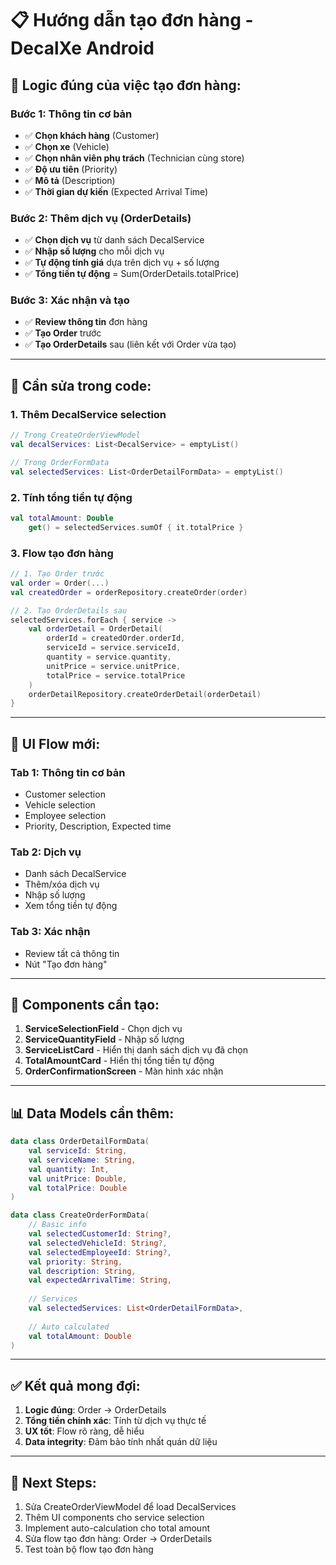 # 📋 Hướng dẫn tạo đơn hàng - DecalXe Android

## 🎯 **Logic đúng của việc tạo đơn hàng:**

### **Bước 1: Thông tin cơ bản**
- ✅ **Chọn khách hàng** (Customer)
- ✅ **Chọn xe** (Vehicle) 
- ✅ **Chọn nhân viên phụ trách** (Technician cùng store)
- ✅ **Độ ưu tiên** (Priority)
- ✅ **Mô tả** (Description)
- ✅ **Thời gian dự kiến** (Expected Arrival Time)

### **Bước 2: Thêm dịch vụ (OrderDetails)**
- ✅ **Chọn dịch vụ** từ danh sách DecalService
- ✅ **Nhập số lượng** cho mỗi dịch vụ
- ✅ **Tự động tính giá** dựa trên dịch vụ + số lượng
- ✅ **Tổng tiền tự động** = Sum(OrderDetails.totalPrice)

### **Bước 3: Xác nhận và tạo**
- ✅ **Review thông tin** đơn hàng
- ✅ **Tạo Order** trước
- ✅ **Tạo OrderDetails** sau (liên kết với Order vừa tạo)

---

## 🔧 **Cần sửa trong code:**

### **1. Thêm DecalService selection**
```kotlin
// Trong CreateOrderViewModel
val decalServices: List<DecalService> = emptyList()

// Trong OrderFormData
val selectedServices: List<OrderDetailFormData> = emptyList()
```

### **2. Tính tổng tiền tự động**
```kotlin
val totalAmount: Double
    get() = selectedServices.sumOf { it.totalPrice }
```

### **3. Flow tạo đơn hàng**
```kotlin
// 1. Tạo Order trước
val order = Order(...)
val createdOrder = orderRepository.createOrder(order)

// 2. Tạo OrderDetails sau
selectedServices.forEach { service ->
    val orderDetail = OrderDetail(
        orderId = createdOrder.orderId,
        serviceId = service.serviceId,
        quantity = service.quantity,
        unitPrice = service.unitPrice,
        totalPrice = service.totalPrice
    )
    orderDetailRepository.createOrderDetail(orderDetail)
}
```

---

## 📱 **UI Flow mới:**

### **Tab 1: Thông tin cơ bản**
- Customer selection
- Vehicle selection  
- Employee selection
- Priority, Description, Expected time

### **Tab 2: Dịch vụ**
- Danh sách DecalService
- Thêm/xóa dịch vụ
- Nhập số lượng
- Xem tổng tiền tự động

### **Tab 3: Xác nhận**
- Review tất cả thông tin
- Nút "Tạo đơn hàng"

---

## 🎨 **Components cần tạo:**

1. **ServiceSelectionField** - Chọn dịch vụ
2. **ServiceQuantityField** - Nhập số lượng
3. **ServiceListCard** - Hiển thị danh sách dịch vụ đã chọn
4. **TotalAmountCard** - Hiển thị tổng tiền tự động
5. **OrderConfirmationScreen** - Màn hình xác nhận

---

## 📊 **Data Models cần thêm:**

```kotlin
data class OrderDetailFormData(
    val serviceId: String,
    val serviceName: String,
    val quantity: Int,
    val unitPrice: Double,
    val totalPrice: Double
)

data class CreateOrderFormData(
    // Basic info
    val selectedCustomerId: String?,
    val selectedVehicleId: String?,
    val selectedEmployeeId: String?,
    val priority: String,
    val description: String,
    val expectedArrivalTime: String,
    
    // Services
    val selectedServices: List<OrderDetailFormData>,
    
    // Auto calculated
    val totalAmount: Double
)
```

---

## ✅ **Kết quả mong đợi:**

1. **Logic đúng**: Order → OrderDetails
2. **Tổng tiền chính xác**: Tính từ dịch vụ thực tế
3. **UX tốt**: Flow rõ ràng, dễ hiểu
4. **Data integrity**: Đảm bảo tính nhất quán dữ liệu

---

## 🚀 **Next Steps:**

1. Sửa CreateOrderViewModel để load DecalServices
2. Thêm UI components cho service selection
3. Implement auto-calculation cho total amount
4. Sửa flow tạo đơn hàng: Order → OrderDetails
5. Test toàn bộ flow tạo đơn hàng
